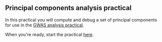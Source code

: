 ## Principal components analysis practical

In this practical you will compute and debug a set of principal components for use in the [GWAS analysis practical](../GWAS_analysis_practical).

When you're ready, start the practical [here](Introduction.md).
